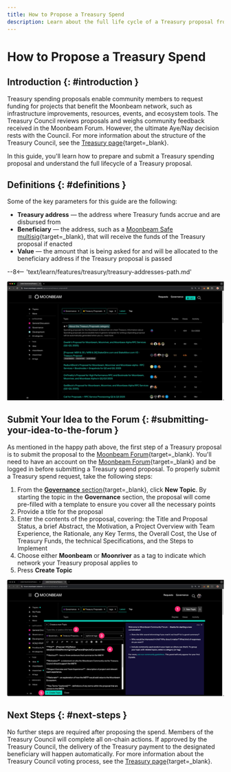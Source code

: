 ```yaml
---
title: How to Propose a Treasury Spend
description: Learn about the full life cycle of a Treasury proposal from the initial proposal on Moonbeam's Community Forum to Council approval of the on-chain spend.
---
```


# How to Propose a Treasury Spend

## Introduction {: #introduction }

Treasury spending proposals enable community members to request funding for projects that benefit the Moonbeam network, such as infrastructure improvements, resources, events, and ecosystem tools. The Treasury Council reviews proposals and weighs community feedback received in the Moonbeam Forum. However, the ultimate Aye/Nay decision rests with the Council. For more information about the structure of the Treasury Council, see the [Treasury page](/learn/features/treasury/){target=\_blank}.

In this guide, you'll learn how to prepare and submit a Treasury spending proposal and understand the full lifecycle of a Treasury proposal. 

## Definitions {: #definitions }

Some of the key parameters for this guide are the following:

 - **Treasury address** — the address where Treasury funds accrue and are disbursed from
 - **Beneficiary** — the address, such as a [Moonbeam Safe multisig](/tokens/manage/multisig-safe/){target=\_blank}, that will receive the funds of the Treasury proposal if enacted
 - **Value** — the amount that is being asked for and will be allocated to the beneficiary address if the Treasury proposal is passed

--8<-- 'text/learn/features/treasury/treasury-addresses-path.md'

![Moonbeam Forum Home](/images/tokens/governance/treasury-proposals/treasury-proposal-1.webp)

## Submit Your Idea to the Forum {: #submitting-your-idea-to-the-forum }

As mentioned in the happy path above, the first step of a Treasury proposal is to submit the proposal to the [Moonbeam Forum](https://forum.moonbeam.network/c/governance/Treasury-proposals/8){target=\_blank}. You'll need to have an account on the [Moonbeam Forum](https://forum.moonbeam.network/){target=\_blank} and be logged in before submitting a Treasury spend proposal. To properly submit a Treasury spend request, take the following steps:

1. From the [**Governance** section](https://forum.moonbeam.network/c/governance/Treasury-proposals/8){target=\_blank}, click **New Topic**. By starting the topic in the **Governance** section, the proposal will come pre-filled with a template to ensure you cover all the necessary points 
2. Provide a title for the proposal
3. Enter the contents of the proposal, covering: the Title and Proposal Status, a brief Abstract, the Motivation, a Project Overview with Team Experience, the Rationale, any Key Terms, the Overall Cost, the Use of Treasury Funds, the technical Specifications, and the Steps to Implement
4. Choose either **Moonbeam** or **Moonriver** as a tag to indicate which network your Treasury proposal applies to
5. Press **Create Topic**

![Submit a Treasury spend proposal](/images/tokens/governance/treasury-proposals/treasury-proposal-2.webp)

## Next Steps {: #next-steps }

No further steps are required after proposing the spend. Members of the Treasury Council will complete all on-chain actions. If approved by the Treasury Council, the delivery of the Treasury payment to the designated beneficiary will happen automatically. For more information about the Treasury Council voting process, see the [Treasury page](/learn/features/treasury/#Treasury-council-voting-process){target=\_blank}.